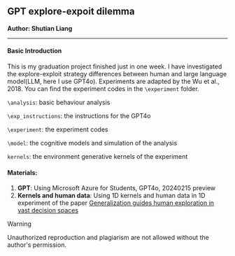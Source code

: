 ## GPT explore-expoit dilemma
**Author: Shutian Liang**
***
#### Basic Introduction
This is my graduation project finished just in one week. I have investigated the explore-exploit strategy differences between human and large language model(LLM, here I use GPT4o). Experiments are adapted by the Wu et al., 2018. You can find the experiment codes in the `\experiment` folder.

`\analysis`: basic behaviour analysis

`\exp_instructions`: the instructions for the GPT4o

`\experiment`: the experiment codes 

`\model`: the cognitive models and simulation of the analysis

`kernels`: the environment generative kernels of the experiment

#### Materials:
1. **GPT**: Using Microsoft Azure for Students, GPT4o, 20240215 preview
2. **Kernels and human data**: Using 1D kernels and human data in 1D experiment of the paper [Generalization guides human exploration in vast decision spaces](https://www.nature.com/articles/s41562-018-0467-4) 

>[!warning]
>Unauthorized reproduction and plagiarism are not allowed without the author's permission.
